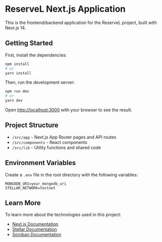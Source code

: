 # ReserveL Next.js Application

This is the frontend/backend application for the ReserveL project, built with Next.js 14.

## Getting Started

First, install the dependencies:

```bash
npm install
# or
yarn install
```

Then, run the development server:

```bash
npm run dev
# or
yarn dev
```

Open [http://localhost:3000](http://localhost:3000) with your browser to see the result.

## Project Structure

- `/src/app` - Next.js App Router pages and API routes
- `/src/components` - React components
- `/src/lib` - Utility functions and shared code

## Environment Variables

Create a `.env` file in the root directory with the following variables:

```
MONGODB_URI=your_mongodb_uri
STELLAR_NETWORK=testnet
```

## Learn More

To learn more about the technologies used in this project:

- [Next.js Documentation](https://nextjs.org/docs)
- [Stellar Documentation](https://developers.stellar.org/docs)
- [Soroban Documentation](https://soroban.stellar.org/docs) 